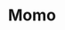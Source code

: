 ---
title: Momo
date: 
draft: false

# descripcion
description : Anillo de plata 925

materials: Plata 925

color: Plateado

dimensions: 17ml diámetro

code: 05-23-0590

type: "Anillos"

categories: []

price: $3.050,00

# Images
# first image will be shown in the product page
images:
  # - image: "images/path_to_image"
  # La ubicacion de las imagenes es imagenes/Anillos/Anillos.Plata/05-23-0590-momo
  - image: "./images/anillos/plata/05-23-0590.JPG"
---